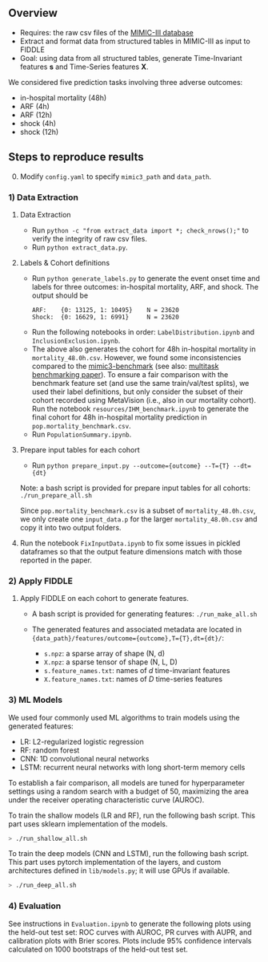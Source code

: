 ## Overview
- Requires: the raw csv files of the [MIMIC-III database](https://mimic.physionet.org/about/mimic/)
- Extract and format data from structured tables in MIMIC-III as input to FIDDLE
- Goal: using data from all structured tables, generate Time-Invariant features **s** and Time-Series features **X**. 


We considered five prediction tasks involving three adverse outcomes: 

- in-hospital mortality (48h)
- ARF (4h)
- ARF (12h)
- shock (4h)
- shock (12h)


## Steps to reproduce results

0. Modify `config.yaml` to specify `mimic3_path` and `data_path`.

### 1) Data Extraction

1. Data Extraction
    - Run `python -c "from extract_data import *; check_nrows();"` to verify the integrity of raw csv files.
    - Run `python extract_data.py`.

2. Labels & Cohort definitions
    - Run `python generate_labels.py` to generate the event onset time and labels for three outcomes: in-hospital mortality, ARF, and shock. The output should be
        ```
        ARF:    {0: 13125, 1: 10495}    N = 23620
        Shock:  {0: 16629, 1: 6991}     N = 23620
        ```
    - Run the following notebooks in order: `LabelDistribution.ipynb` and `InclusionExclusion.ipynb`.
    - The above also generates the cohort for 48h in-hospital mortality in `mortality_48.0h.csv`. However, we found some inconsistencies compared to the [mimic3-benchmark](https://github.com/YerevaNN/mimic3-benchmarks) (see also: [multitask benchmarking paper](https://doi.org/10.1038/s41597-019-0103-9)). To ensure a fair comparison with the benchmark feature set (and use the same train/val/test splits), we used their label definitions, but only consider the subset of their cohort recorded using MetaVision (i.e., also in our mortality cohort). Run the notebook `resources/IHM_benchmark.ipynb` to generate the final cohort for 48h in-hospital mortality prediction in `pop.mortality_benchmark.csv`.
    - Run `PopulationSummary.ipynb`.

3. Prepare input tables for each cohort

    - Run `python prepare_input.py --outcome={outcome} --T={T} --dt={dt}`
    
    Note: a bash script is provided for prepare input tables for all cohorts: `./run_prepare_all.sh`
    
    Since `pop.mortality_benchmark.csv` is a subset of `mortality_48.0h.csv`, we only create one `input_data.p` for the larger `mortality_48.0h.csv` and copy it into two output folders. 

4. Run the notebook `FixInputData.ipynb` to fix some issues in pickled dataframes so that the output feature dimensions match with those reported in the paper. 

### 2) Apply FIDDLE

1. Apply FIDDLE on each cohort to generate features. 

    - A bash script is provided for generating features: `./run_make_all.sh`

    - The generated features and associated metadata are located in `{data_path}/features/outcome={outcome},T={T},dt={dt}/`:

        - `s.npz`: a sparse array of shape (N, d)
        - `X.npz`: a sparse tensor of shape (N, L, D)
        - `s.feature_names.txt`: names of _d_ time-invariant features
        - `X.feature_names.txt`: names of _D_ time-series features

### 3) ML Models

We used four commonly used ML algorithms to train models using the generated features:

- LR: L2-regularized logistic regression
- RF: random forest
- CNN: 1D convolutional neural networks
- LSTM: recurrent neural networks with long short-term memory cells

To establish a fair comparison, all models are tuned for hyperparameter settings using a random search with a budget of 50, maximizing the area under the receiver operating characteristic curve (AUROC). 

To train the shallow models (LR and RF), run the following bash script. This part uses sklearn implementation of the models. 

```bash
> ./run_shallow_all.sh
```

To train the deep models (CNN and LSTM), run the following bash script. This part uses pytorch implementation of the layers, and custom architectures defined in `lib/models.py`; it will use GPUs if available. 

```bash
> ./run_deep_all.sh
```

### 4) Evaluation

See instructions in `Evaluation.ipynb` to generate the following plots using the held-out test set: ROC curves with AUROC, PR curves with AUPR, and calibration plots with Brier scores. Plots include 95% confidence intervals calculated on 1000 bootstraps of the held-out test set. 
